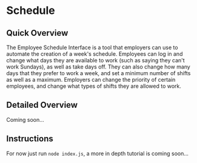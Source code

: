 # Schedule
## Quick Overview
The Employee Schedule Interface is a tool that employers can use to automate the creation of a week's schedule. Employees can log in and change what days they are available to work (such as saying they can't work Sundays), as well as take days off. They can also change how many days that they prefer to work a week, and set a minimum number of shifts as well as a maximum. Employers can change the priority of certain employees, and change what types of shifts they are allowed to work.
## Detailed Overview
Coming soon...
## Instructions
For now just run `node index.js`, a more in depth tutorial is coming soon...
